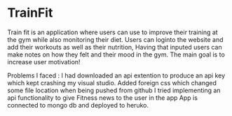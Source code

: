 # TrainFit

Train fit is an application where users can use to improve their training at the gym while also monitoring their diet.
Users can loginto the website and add their workouts as well as their nutrition,
Having that inputed users can make notes on how they felt and their mood in the gym. 
The main goal is to increase user motivation!


Problems I faced :
I had downloaded an api extention to produce an api key which kept crashing my visual studio.
Added foreign css which changed some file location when being pushed from github 
I tried implementing an api functionality to give Fitness news to the user in the app
App is connected to mongo db and deployed to heruko.
